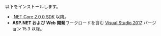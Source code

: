 以下をインストールします。

* [.NET Core 2.0.0 SDK](https://dot.net/core) 以降。
* **ASP.NET および Web 開発**ワークロードを含む [Visual Studio 2017](https://www.visualstudio.com/downloads/) バージョン 15.3 以降。
